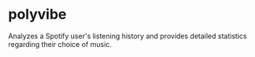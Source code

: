 # polyvibe

Analyzes a Spotify user's listening history and provides detailed statistics regarding their choice of music.
